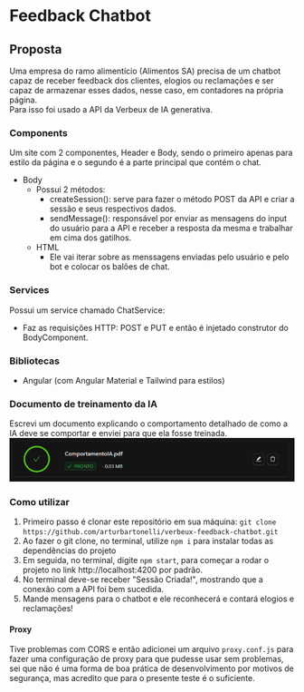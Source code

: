 # Feedback Chatbot
## Proposta
Uma empresa do ramo alimentício (Alimentos SA) precisa de um chatbot capaz de receber feedback dos clientes, elogios ou reclamações e ser capaz de armazenar esses dados, nesse caso, em contadores na própria página. <br>
Para isso foi usado a API da Verbeux de IA generativa.

### Components
Um site com 2 componentes, Header e Body, sendo o primeiro apenas para estilo da página e o segundo é a parte principal que contém o chat. <br>

- Body
    - Possui 2 métodos:
        - createSession(): serve para fazer o método POST da API e criar a sessão e seus respectivos dados.
        - sendMessage(): responsável por enviar as mensagens do input do usuário para a API e receber a resposta da mesma e trabalhar em cima dos gatilhos.
    - HTML
        - Ele vai iterar sobre as menssagens enviadas pelo usuário e pelo bot e colocar os balões de chat.

### Services
Possui um service chamado ChatService:
- Faz as requisições HTTP: POST e PUT e então é injetado construtor do BodyComponent. 

### Bibliotecas
- Angular (com Angular Material e Tailwind para estilos)

### Documento de treinamento da IA
Escrevi um documento explicando o comportamento detalhado de como a IA deve se comportar e enviei para que ela fosse treinada.
![alt text](image.png)

### Como utilizar
1. Primeiro passo é clonar este repositório em sua máquina:
    ```git clone https://github.com/arturbartonelli/verbeux-feedback-chatbot.git```
2. Ao fazer o git clone, no terminal, utilize ```npm i``` para instalar todas as dependências do projeto
3. Em seguida, no terminal, digite  ```npm start```, para começar a rodar o projeto no link http://localhost:4200 por padrão.
4. No terminal deve-se receber "Sessão Criada!", mostrando que a conexão com a API foi bem sucedida.
5. Mande mensagens para o chatbot e ele reconhecerá e contará elogios e reclamações!

#### Proxy
Tive problemas com CORS e então adicionei um arquivo ```proxy.conf.js``` para fazer uma configuração de proxy
para que pudesse usar sem problemas, sei que não é uma forma de boa prática de desenvolvimento por motivos de segurança,
mas acredito que para o presente teste é o suficiente.

